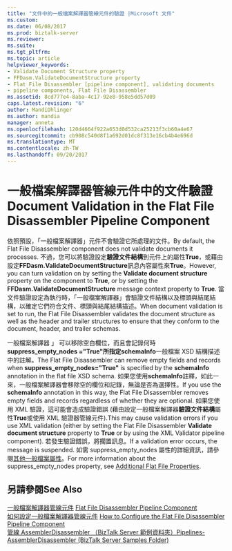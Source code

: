 ```yaml
---
title: "文件中的一般檔案解譯器管線元件的驗證 |Microsoft 文件"
ms.custom: 
ms.date: 06/08/2017
ms.prod: biztalk-server
ms.reviewer: 
ms.suite: 
ms.tgt_pltfrm: 
ms.topic: article
helpviewer_keywords:
- Validate Document Structure property
- FFDasm.ValidateDocumentStructure property
- Flat File Disassembler [pipeline component], validating documents
- pipeline components, Flat File Disassembler
ms.assetid: 8cd777e4-8aba-4c17-92e8-958e5dd57d09
caps.latest.revision: "6"
author: MandiOhlinger
ms.author: mandia
manager: anneta
ms.openlocfilehash: 120d4664f922a653d0d532ca25213f3cb60a4e67
ms.sourcegitcommit: cb908c540d8f1a692d01dc8f313e16cb4b4e696d
ms.translationtype: MT
ms.contentlocale: zh-TW
ms.lasthandoff: 09/20/2017
---
```

# <a name="document-validation-in-the-flat-file-disassembler-pipeline-component"></a><span data-ttu-id="6a9bc-102">一般檔案解譯器管線元件中的文件驗證</span><span class="sxs-lookup"><span data-stu-id="6a9bc-102">Document Validation in the Flat File Disassembler Pipeline Component</span></span>
<span data-ttu-id="6a9bc-103">依照預設，「一般檔案解譯器」元件不會驗證它所處理的文件。</span><span class="sxs-lookup"><span data-stu-id="6a9bc-103">By default, the Flat File Disassembler component does not validate documents it processes.</span></span> <span data-ttu-id="6a9bc-104">不過，您可以將驗證設定**驗證文件結構**到元件上的屬性**True**，或藉由設定**FFDasm.ValidateDocumentStructure**訊息內容屬性來**True**。</span><span class="sxs-lookup"><span data-stu-id="6a9bc-104">However, you can turn validation on by setting the **Validate document structure** property on the component to **True**, or by setting the **FFDasm.ValidateDocumentStructure** message context property to **True**.</span></span> <span data-ttu-id="6a9bc-105">當文件驗證設定為執行時，「一般檔案解譯器」會驗證文件結構以及標頭與結尾結構，以確定它們符合文件、標頭與結尾結構描述。</span><span class="sxs-lookup"><span data-stu-id="6a9bc-105">When document validation is set to run, the Flat File Disassembler validates the document structure as well as the header and trailer structures to ensure that they conform to the document, header, and trailer schemas.</span></span>  
  
 <span data-ttu-id="6a9bc-106">一般檔案解譯器 」 可以移除空白欄位，而且會記錄何時**suppress_empty_nodes ="True"**所指定**schemaInfo**一般檔案 XSD 結構描述中的註解。</span><span class="sxs-lookup"><span data-stu-id="6a9bc-106">The Flat File Disassembler can remove empty fields and records when **suppress_empty_nodes="True"** is specified by the **schemaInfo** annotation in the flat file XSD schema.</span></span> <span data-ttu-id="6a9bc-107">如果您使用**schemaInfo**註釋，如此一來，一般檔案解譯器會移除空的欄位和記錄，無論是否為選擇性。</span><span class="sxs-lookup"><span data-stu-id="6a9bc-107">If you use the **schemaInfo** annotation in this way, the Flat File Disassembler removes empty fields and records regardless of whether they are optional.</span></span> <span data-ttu-id="6a9bc-108">如果您使用 XML 驗證，這可能會造成驗證錯誤 (藉由設定一般檔案解譯器**驗證文件結構**屬性**True**或使用 XML 驗證器管線元件).</span><span class="sxs-lookup"><span data-stu-id="6a9bc-108">This may cause validation errors if you use XML validation (either by setting the Flat File Disassembler **Validate document structure** property to **True** or by using the XML Validator pipeline component).</span></span> <span data-ttu-id="6a9bc-109">若發生驗證錯誤，將擱置訊息。</span><span class="sxs-lookup"><span data-stu-id="6a9bc-109">If a validation error occurs, the message is suspended.</span></span> <span data-ttu-id="6a9bc-110">如需 suppress_empty_nodes 屬性的詳細資訊，請參閱[其他一般檔案屬性](../core/additional-flat-file-properties.md)。</span><span class="sxs-lookup"><span data-stu-id="6a9bc-110">For more information about the suppress_empty_nodes property, see [Additional Flat File Properties](../core/additional-flat-file-properties.md).</span></span>  
  
## <a name="see-also"></a><span data-ttu-id="6a9bc-111">另請參閱</span><span class="sxs-lookup"><span data-stu-id="6a9bc-111">See Also</span></span>  
 <span data-ttu-id="6a9bc-112">[一般檔案解譯器管線元件](../core/flat-file-disassembler-pipeline-component.md) </span><span class="sxs-lookup"><span data-stu-id="6a9bc-112">[Flat File Disassembler Pipeline Component](../core/flat-file-disassembler-pipeline-component.md) </span></span>  
 <span data-ttu-id="6a9bc-113">[如何設定一般檔案解譯器管線元件](../core/how-to-configure-the-flat-file-disassembler-pipeline-component.md) </span><span class="sxs-lookup"><span data-stu-id="6a9bc-113">[How to Configure the Flat File Disassembler Pipeline Component](../core/how-to-configure-the-flat-file-disassembler-pipeline-component.md) </span></span>  
 [<span data-ttu-id="6a9bc-114">管線 AssemblerDisassembler （BizTalk Server 範例資料夾）</span><span class="sxs-lookup"><span data-stu-id="6a9bc-114">Pipelines-AssemblerDisassembler (BizTalk Server Samples Folder)</span></span>](../core/pipelines-assemblerdisassembler-biztalk-server-samples-folder.md)